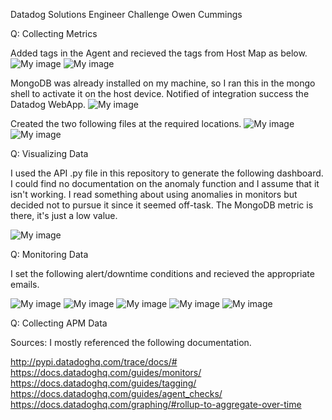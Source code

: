 Datadog Solutions Engineer Challenge
Owen Cummings

Q: Collecting Metrics

Added tags in the Agent and recieved the tags from Host Map as below.
![My image](https://github.com/owencummings/hiring-engineers/blob/Owen_Cummings_Solutions_Engineer/img/13.png)
![My image](https://github.com/owencummings/hiring-engineers/blob/Owen_Cummings_Solutions_Engineer/img/14.png)


MongoDB was already installed on my machine, so I ran this in the mongo shell to activate it on the host device. Notified of integration success the Datadog WebApp.
![My image](https://github.com/owencummings/hiring-engineers/blob/Owen_Cummings_Solutions_Engineer/img/02.png)


Created the two following files at the required locations.
![My image](https://github.com/owencummings/hiring-engineers/blob/Owen_Cummings_Solutions_Engineer/img/03.png)
![My image](https://github.com/owencummings/hiring-engineers/blob/Owen_Cummings_Solutions_Engineer/img/04.png)



Q: Visualizing Data

I used the API .py file in this repository to generate the following dashboard. I could find no documentation on the anomaly function and I assume that it isn't working. I read something about using anomalies in monitors but decided not to pursue it since it seemed off-task. The MongoDB metric is there, it's just a low value.

![My image](https://github.com/owencummings/hiring-engineers/blob/Owen_Cummings_Solutions_Engineer/img/06.png)



Q: Monitoring Data

I set the following alert/downtime conditions and recieved the appropriate emails.

![My image](https://github.com/owencummings/hiring-engineers/blob/Owen_Cummings_Solutions_Engineer/img/07.png)
![My image](https://github.com/owencummings/hiring-engineers/blob/Owen_Cummings_Solutions_Engineer/img/08.png)
![My image](https://github.com/owencummings/hiring-engineers/blob/Owen_Cummings_Solutions_Engineer/img/09.png)
![My image](https://github.com/owencummings/hiring-engineers/blob/Owen_Cummings_Solutions_Engineer/img/10.png)
![My image](https://github.com/owencummings/hiring-engineers/blob/Owen_Cummings_Solutions_Engineer/img/11.png)




Q: Collecting APM Data

<Filling in ASAP>



Sources:
I mostly referenced the following documentation.

http://pypi.datadoghq.com/trace/docs/#
https://docs.datadoghq.com/guides/monitors/
https://docs.datadoghq.com/guides/tagging/
https://docs.datadoghq.com/guides/agent_checks/
https://docs.datadoghq.com/graphing/#rollup-to-aggregate-over-time
